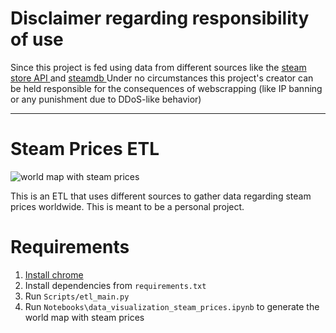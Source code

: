 # Disclaimer regarding responsibility of use

Since this project is fed using data from different sources like the <a href="https://wiki.teamfortress.com/wiki/WebAPI"> steam store API </a> and <a href="https://steamdb.info/"> steamdb </a> Under no circumstances this project's creator can be held responsible for the consequences of webscrapping (like IP banning or any punishment due to DDoS-like behavior)

---

# Steam Prices ETL

<img src="https://gyazo.com/a868e890bed750d12012fbd55dc192ca" alt="world map with steam prices"/>

This is an ETL that uses different sources to gather data regarding steam prices worldwide. This is meant to be a personal project.

# Requirements

1. <a href="https://www.google.com/intl/en-419/chrome/"> Install chrome </a>
2. Install dependencies from ``requirements.txt``
3. Run ``Scripts/etl_main.py``
4. Run ``Notebooks\data_visualization_steam_prices.ipynb`` to generate the world map with steam prices